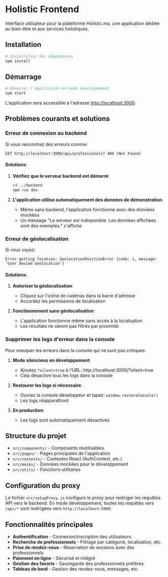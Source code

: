 # Holistic Frontend

Interface utilisateur pour la plateforme Holistic.ma, une application dédiée au bien-être et aux services holistiques.

## Installation

```bash
# Installation des dépendances
npm install
```

## Démarrage

```bash
# Démarrer l'application en mode développement
npm start
```

L'application sera accessible à l'adresse [http://localhost:3000](http://localhost:3000).

## Problèmes courants et solutions

### Erreur de connexion au backend

Si vous rencontrez des erreurs comme:
```
GET http://localhost:3000/api/professionals? 404 (Not Found)
```

#### Solutions:

1. **Vérifiez que le serveur backend est démarré**:
   ```bash
   cd ../backend
   npm run dev
   ```

2. **L'application utilise automatiquement des données de démonstration**:
   - Même sans backend, l'application fonctionne avec des données mockées
   - Un message "Le serveur est indisponible. Les données affichées sont des exemples." s'affiche

### Erreur de géolocalisation

Si vous voyez:
```
Error getting location: GeolocationPositionError {code: 1, message: 'User denied Geolocation'}
```

#### Solutions:

1. **Autoriser la géolocalisation**:
   - Cliquez sur l'icône de cadenas dans la barre d'adresse
   - Accordez les permissions de localisation

2. **Fonctionnement sans géolocalisation**:
   - L'application fonctionne même sans accès à la localisation
   - Les résultats ne seront pas filtrés par proximité

### Supprimer les logs d'erreur dans la console

Pour masquer les erreurs dans la console qui ne sont pas critiques:

1. **Mode silencieux en développement**:
   - Ajoutez `?silent=true` à l'URL: http://localhost:3000/?silent=true
   - Cela désactive tous les logs dans la console

2. **Restaurer les logs si nécessaire**:
   - Ouvrez la console développeur et tapez: `window.restoreConsole()`
   - Les logs réapparaîtront

3. **En production**:
   - Les logs sont automatiquement désactivés

## Structure du projet

- `src/components/` - Composants réutilisables
- `src/pages/` - Pages principales de l'application
- `src/contexts/` - Contextes React (AuthContext, etc.)
- `src/mocks/` - Données mockées pour le développement
- `src/utils/` - Fonctions utilitaires

## Configuration du proxy

Le fichier `src/setupProxy.js` configure le proxy pour rediriger les requêtes API vers le backend. En mode développement, toutes les requêtes vers `/api/*` sont redirigées vers `http://localhost:5000`.

## Fonctionnalités principales

- **Authentification** - Connexion/inscription des utilisateurs
- **Recherche de professionnels** - Filtrage par catégorie, localisation, etc.
- **Prise de rendez-vous** - Réservation de sessions avec des professionnels
- **Paiement en ligne** - Sécurisé et intégré
- **Gestion des favoris** - Sauvegarde des professionnels préférés
- **Tableau de bord** - Gestion des rendez-vous, messages, etc.
